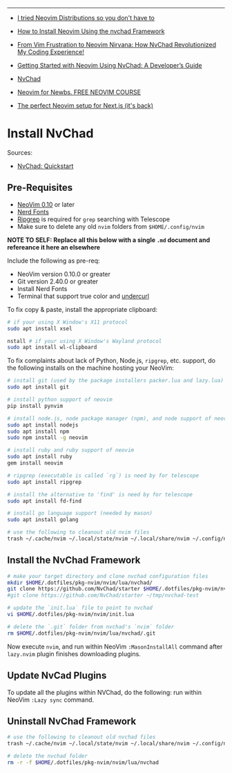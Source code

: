 
<!--
Maintainer:   jeffskinnerbox@yahoo.com / www.jeffskinnerbox.me
Version:      0.0.1
-->


<!--
<div align="center">
<img src="https://raw.githubusercontent.com/jeffskinnerbox/blog/main/content/images/banners-bkgrds/work-in-progress.jpg" title="These materials require additional work and are not ready for general use." align="center" width=420px height=219px>
</div>
-->



------



* [I tried Neovim Distributions so you don't have to](https://www.youtube.com/watch?v=bbHtl0Pxzj8)

* [How to Install Neovim Using the nvchad Framework](https://www.freecodecamp.org/news/install-neovim-with-nvchad/)
* [From Vim Frustration to Neovim Nirvana: How NvChad Revolutionized My Coding Experience!](https://medium.com/@patrickkoss/from-vim-frustration-to-neovim-nirvana-how-nvchad-revolutionized-my-coding-experience-800ea96bd070)
* [Getting Started with Neovim Using NvChad: A Developer’s Guide](https://blog.spoonconsulting.com/getting-started-with-neovim-using-nvchad-a-developers-guide-f97d81e85d60)

* [NvChad](https://nvchad.com/)
* [Neovim for Newbs. FREE NEOVIM COURSE](https://www.youtube.com/playlist?list=PLsz00TDipIffreIaUNk64KxTIkQaGguqn)
* [The perfect Neovim setup for Next.js (it's back)](https://www.youtube.com/watch?v=8um8OYwvz3c)

# Install NvChad
Sources:
* [NvChad: Quickstart](https://nvchad.com/docs/quickstart/install)

## Pre-Requisites
* [NeoVim 0.10](https://github.com/neovim/neovim/releases/tag/v0.10.0) or later
* [Nerd Fonts](https://www.nerdfonts.com/)
* [Ripgrep](https://github.com/BurntSushi/ripgrep) is required for `grep` searching with Telescope
* Make sure to delete any old `nvim` folders from `$HOME/.config/nvim`

**NOTE TO SELF: Replace all this below with a single `.md` document and refereance it here an elsewhere**

Include the following as pre-req:
* NeoVim version 0.10.0 or greater
* Git version 2.40.0 or greater
* Install Nerd Fonts
* Terminal that support true color and [undercurl](https://st.suckless.org/patches/undercurl/)

To fix copy & paste,
install the appropriate clipboard:

```bash
# if your using X Window's X11 protocol
sudo apt install xsel

nstall # if your using X Window's Wayland protocol
sudo apt install wl-clipboard
```

To fix complaints about lack of Python, Node.js, `ripgrep`, etc. support,
do the following installs on the machine hosting your NeoVim:

```bash
# install git (used by the package installers packer.lua and lazy.lua)
sudo apt install git

# install python support of neovim
pip install pynvim

# install node.js, node package manager (npm), and node support of neovim
sudo apt install nodejs
sudo apt install npm
sudo npm install -g neovim

# install ruby and ruby support of neovim
sudo apt install ruby
gem install neovim

# ripgrep (executable is called `rg`) is need by for telescope
sudo apt install ripgrep

# install the alternative to 'find' is need by for telescope
sudo apt install fd-find

# install go language support (needed by mason)
sudo apt install golang
```

```bash
# use the following to cleanout old nvim files
trash ~/.cache/nvim ~/.local/state/nvim ~/.local/share/nvim ~/.config/nvim/undo ~/.config/nvim/site ~/.config/nvim/swap ~/.config/nvim/plugin ~/.config/nvim/share
```

## Install the NvChad Framework
```bash
# make your target directory and clone nvchad configuration files
mkdir $HOME/.dotfiles/pkg-nvim/nvim/lua/nvchad/
git clone https://github.com/NvChad/starter $HOME/.dotfiles/pkg-nvim/nvim/lua/nvchad/
#git clone https://github.com/NvChad/starter ~/tmp/nvchad-test

# update the `init.lua` file to point to nvchad
vi $HOME/.dotfiles/pkg-nvim/nvim/init.lua

# delete the `.git` folder from nvchad's `nvim` folder
rm $HOME/.dotfiles/pkg-nvim/nvim/lua/nvchad/.git
```

Now execute `nvim`, and run within NeoVim `:MasonInstallAll` command
after `lazy.nvim` plugin finishes downloading plugins.

## Update NvCad Plugins
To update all the plugins within NVChad, do the following:
run within NeoVim `:Lazy sync` command.

## Uninstall NvChad Framework
```bash
# use the following to cleanout old nvchad files
trash ~/.cache/nvim ~/.local/state/nvim ~/.local/share/nvim ~/.config/nvim/undo ~/.config/nvim/site ~/.config/nvim/swap ~/.config/nvim/plugin ~/.config/nvim/share

# delete the nvchad folder
rm -r -f $HOME/.dotfiles/pkg-nvim/nvim/lua/nvchad
```

